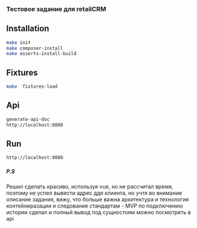 ### Тестовое задание для retailCRM

## Installation

```bash
make init
make composer-install
make asserts-install-build
````

## Fixtures
```bash
make  fixtures-load
```

## Api
```bash
generate-api-doc
http://localhost:8000
```

## Run 
```bash
http://localhost:8080
```

##### P.S
Решил сделать красиво, используя vue, но не рассчитал время, поэтому
не успел вывести адрес ддя клиента, но учтя во внимание описание задания, 
вижу, что больше важна архитектура и технология контейниразации и следование
стандартам -  MVP по подключению истории сделал и полный вывод под сущностоям можно 
посмотреть в api 